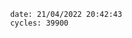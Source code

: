 

                date: 21/04/2022 20:42:43
                cycles: 39900

                         